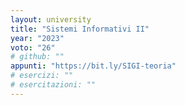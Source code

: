 ```yaml
---
layout: university
title: "Sistemi Informativi II"
year: "2023"
voto: "26"
# github: ""
appunti: "https://bit.ly/SIGI-teoria"
# esercizi: ""
# esercitazioni: ""
---
```


